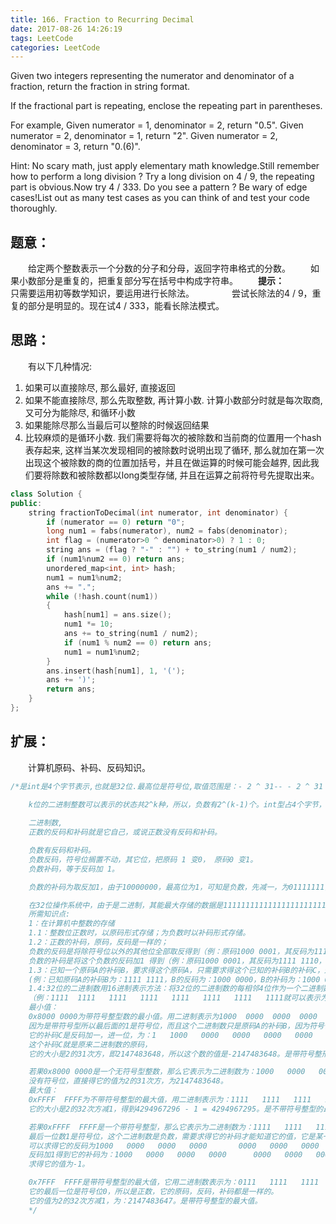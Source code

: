 ```yaml
---
title: 166. Fraction to Recurring Decimal
date: 2017-08-26 14:26:19
tags: LeetCode
categories: LeetCode
---
```


Given two integers representing the numerator and denominator of a fraction, return the fraction in string format.

If the fractional part is repeating, enclose the repeating part in parentheses.

For example,
Given numerator = 1, denominator = 2, return "0.5".
Given numerator = 2, denominator = 1, return "2".
Given numerator = 2, denominator = 3, return "0.(6)".

Hint:
No scary math, just apply elementary math knowledge.Still remember how to perform a long division ?
Try a long division on 4 / 9, the repeating part is obvious.Now try 4 / 333. Do you see a pattern ?
Be wary of edge cases!List out as many test cases as you can think of and test your code thoroughly.

<!--more-->

## 题意：

　　给定两个整数表示一个分数的分子和分母，返回字符串格式的分数。
　　如果小数部分是重复的，把重复部分写在括号中构成字符串。
　　**提示：**
　　　　只需要运用初等数学知识，要运用进行长除法。
　　　　尝试长除法的4 / 9，重复的部分是明显的。现在试4 / 333，能看长除法模式。

## 思路：

　　有以下几种情况:

1. 如果可以直接除尽, 那么最好, 直接返回
2. 如果不能直接除尽, 那么先取整数, 再计算小数. 计算小数部分时就是每次取商, 又可分为能除尽, 和循环小数
3. 如果能除尽那么当最后可以整除的时候返回结果
4. 比较麻烦的是循环小数. 我们需要将每次的被除数和当前商的位置用一个hash表存起来, 这样当某次发现相同的被除数时说明出现了循环, 那么就加在第一次出现这个被除数的商的位置加括号，并且在做运算的时候可能会越界, 因此我们要将除数和被除数都以long类型存储, 并且在运算之前将符号先提取出来。

```c++
class Solution {
public:
	string fractionToDecimal(int numerator, int denominator) {
		if (numerator == 0) return "0";
		long num1 = fabs(numerator), num2 = fabs(denominator);
		int flag = (numerator>0 ^ denominator>0) ? 1 : 0;
		string ans = (flag ? "-" : "") + to_string(num1 / num2);
		if (num1%num2 == 0) return ans;
		unordered_map<int, int> hash;
		num1 = num1%num2;
		ans += ".";
		while (!hash.count(num1))
		{
			hash[num1] = ans.size();
			num1 *= 10;
			ans += to_string(num1 / num2);
			if (num1 % num2 == 0) return ans;
			num1 = num1%num2;
		}
		ans.insert(hash[num1], 1, '(');
		ans += ')';
		return ans;
	}
};
```



## 扩展：

　　计算机原码、补码、反码知识。

```c++
/*是int是4个字节表示,也就是32位.最高位是符号位,取值范围是：- 2 ^ 31-- - 2 ^ 31 - 1
		
	k位的二进制整数可以表示的状态共2^k种，所以，负数有2^(k-1)个。int型占4个字节，有32位，所以负数有2^31个，最小的负数就是-2^31=-2147483648了。

	二进制数,
	正数的反码和补码就是它自己，或说正数没有反码和补码。

	负数有反码和补码。
	负数反码，符号位搁置不动，其它位，把原码 1 变0， 原码0 变1。
	负数补码，等于反码加 1。

	负数的补码为取反加1，由于10000000，最高位为1，可知是负数，先减一，为01111111，再取反10000000，得到128，所以原数为-128

	在32位操作系统中，由于是二进制，其能最大存储的数据是1111111111111111111111111111111
	所需知识点:
	1：在计算机中整数的存储
	1.1：整数位正数时，以原码形式存储；为负数时以补码形式存储。
	1.2：正数的补码，原码，反码是一样的；
	负数的反码是将除符号位以外的其他位全部取反得到（例：原码1000 0001，其反码为1111 1110）；
	负数的补码是将这个负数的反码加1 得到（例：原码1000 0001，其反码为1111 1110，其补码为1111 1111）。
	1.3：已知一个原码A的补码B，要求得这个原码A，只需要求得这个已知的补码B的补码C，这个补码的补码C就是已知的补码的原码A。
	(例：已知原码A的补码B为：1111 1111，B的反码为：1000 0000，B的补码为：1000 0001)。
	1.4:32位的二进制数用16进制表示方法：将32位的二进制数的每相邻4位作为一个二进制数，计算出值，再用1位16进制数表示。
	（例：1111  1111   1111   1111   1111   1111   1111   1111就可以表示为 f f f f    f f f f,因为二进制数1111是15,16进制的15表示为 f ）。
	最小值：
	0x8000 0000为带符号整型数的最小值。用二进制表示为1000  0000  0000  0000    0000  0000  0000  0000；
	因为是带符号型所以最后面的1是符号位，而且这个二进制数只是原码A的补码B，因为符号位是1，表示负数，所以需要求得它B的补码C才能知道这个数的值是多大。它的反码为1111  1111   1111   1111     1111   1111   1111   1111，
	它的补码C是反码加一，进一位，为：1   1000   0000   0000   0000   0000      0000   0000   0000   0000；
	这个补码C就是原来二进制数的原码，
	它的大小是2的31次方，即2147483648，所以这个数的值是-2147483648。是带符号整形的最小值。不带符号整型的最小值是0

	若果0x8000 0000是一个无符号型整数，那么它表示为二进制数为：1000   0000   0000   0000      0000   0000   0000   0000。
	没有符号位，直接得它的值为2的31次方，为2147483648。
	最大值：
	0xFFFF  FFFF为不带符号整型的最大值，用二进制表示为：1111   1111   1111   1111        1111   1111   1111   1111
	它的大小是2的32次方减1，得到4294967296 - 1 = 4294967295。是不带符号整型的最大值。带符号整型的最大值在后面详述。

	若果0xFFFF  FFFF是一个带符号整型，那么它表示为二进制数为：1111   1111   1111   1111      1111   1111   1111   1111
	最后一位数1是符号位，这个二进制数是负数，需要求得它的补码才能知道它的值，它是某一个数的原码A的补码B。
	可以求得它的反码为1000   0000   0000   0000       0000   0000   0000   0000   ，
	反码加1得到它的补码为：1000   0000   0000   0000      0000   0000   0000   0001。
	求得它的值为-1。

	0x7FFF  FFFF是带符号整型的最大值，它用二进制数表示为：0111   1111   1111   1111     1111   1111   1111   1111。
	它的最后一位是符号位0，所以是正数，它的原码，反码，补码都是一样的。
	它的值为2的32次方减1，为：2147483647。是带符号整型的最大值。
	*/
```

